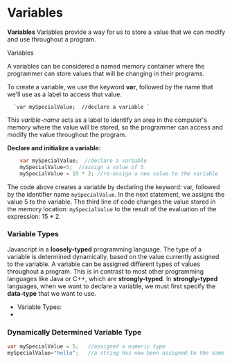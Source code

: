 # Variables

**Variables** 
Variables provide a way for us to store a value that we can modify and use throughout a program.

Variables 

A variables can be considered a named memory container where the programmer can store values that will be changing in their programs.

To create a variable, we use the keyword **var**, followed by the name that we'll use as a label to access that value.

      `var mySpecialValue;  //declare a variable ` 

This _varible-name_ acts as a label to identify an area in the computer's memory where the value will be stored, so the programmer can access and modify the value throughout the program. 

**Declare and initialize a variable:**

```java
    var mySpecialValue;  //declare a variable
    mySpecialValue=5;  //assign a value of 5
    mySpecialValue = 15 * 2; //re-assign a new value to the variable
```

The code above creates a variable by declaring the keyword: var, followed by the identifier name  `mySpecialValue`. In the next statement, we assigns the value 5 to the variable. The third line of code changes the value stored in the memory location: `mySpecialValue`  to the result of the evaluation of the expression: 15 \* 2.

### Variable Types

Javascript in a **loosely-typed** programming language. The type of a variable is determined dynamically, based on the value currently assigned to the variable.  A variable can be assigned different types of values throughout a program. This is in contrast to most other programming languages like Java or C++, which are **strongly-typed**.  In **strongly-typed** languages, when we want to declare a variable, we must first specify the **data-type** that we want to use.

* Variable Types:   
* 
### Dynamically Determined Variable Type

```java
var mySpecialValue = 5;   //assigned a numeric type
mySpecialValue="hello";   //a string has now been assigned to the same variable
```



